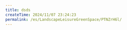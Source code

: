 ```yaml
---
title: dsds
createTime: 2024/11/07 23:24:23
permalink: /es/LandscapeLeisureGreenSpace/PTNZrH6l/
---
```

